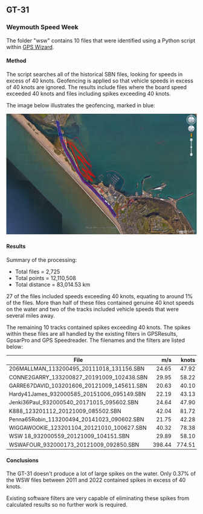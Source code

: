 ## GT-31

### Weymouth Speed Week

The folder "wsw" contains 10 files that were identified using a Python script within [GPS Wizard](https://logiqx.github.io/gps-wizard/).



#### Method

The script searches all of the historical SBN files, looking for speeds in excess of 40 knots. Geofencing is applied so that vehicle speeds in excess of 40 knots are ignored. The results include files where the board speed exceeded 40 knots and files including spikes exceeding 40 knots.

The image below illustrates the geofencing, marked in blue:

![THOMP49NEIL_123200930_20191011_084954](img/THOMP49NEIL_123200930_20191011_084954.jpg)



#### Results

Summary of the processing:

- Total files = 2,725
- Total points = 12,110,508
- Total distance = 83,014.53 km

27 of the files included speeds exceeding 40 knots, equating to around 1% of the files. More than half of these files contained genuine 40 knot speeds on the water and two of the tracks included vehicle speeds that were several miles away.

The remaining 10 tracks contained spikes exceeding 40 knots. The spikes within these files are all handled by the existing filters in GPSResults, GpsarPro and GPS Speedreader. The filenames and the filters are listed below:

| File                                       | m/s    | knots  | km/h    | Filters | sAcc  | Sats | HDOP |
| ------------------------------------------ | -----: | -----: | ------: | :-----: | ----: | :--: | --: |
| 206MALLMAN_113200495_20111018_131156.SBN   | 24.65  | 47.92  | 88.74   | T       | 1.827 | 9    | 1.2  |
| CONNE2GARRY_133200827_20191009_102438.SBN  | 29.95  | 58.22  | 107.82  | TS      | 1.497 | 4    | 2.2  |
| GARRE67DAVID_103201606_20121009_145611.SBN | 20.63  | 40.10  | 74.27   | TS      | 1.497 | 4    | 2.2  |
| Hardy41James_932000585_20151006_095149.SBN | 22.19  | 43.13  | 79.88   | T+      | 2.780 | 6    | 2.0  |
| Jenki36Paul_932000540_20171015_095602.SBN  | 24.64  | 47.90  | 88.70   | TS+     | 4.957 | 4    | 2.8  |
| K888_123201112_20121009_085502.SBN         | 42.04  | 81.72  | 151.34  | TA+     | 3.071 | 7    | 0.8  |
| Penna65Robin_113200494_20141023_090602.SBN | 21.75  | 42.28  | 78.30   | T+      | 2.605 | 7    | 1.2  |
| WIGGAWOOKIE_123201104_20121010_100627.SBN  | 40.32  | 78.38  | 145.15  | T+      | 2.449 | 6    | 1.6  |
| WSW  18_932000559_20121009_104151.SBN      | 29.89  | 58.10  | 107.60  | T+      | 4.957 | 5    | 3.0  |
| WSWAFOUR_932000173_20121009_092850.SBN     | 398.44 | 774.51 | 1434.38 | A       | 1.419 | 8    | 1.0  |



#### Conclusions

The GT-31 doesn't produce a lot of large spikes on the water. Only 0.37% of the WSW files between 2011 and 2022 contained spikes in excess of 40 knots.

Existing software filters are very capable of eliminating these spikes from calculated results so no further work is required.
